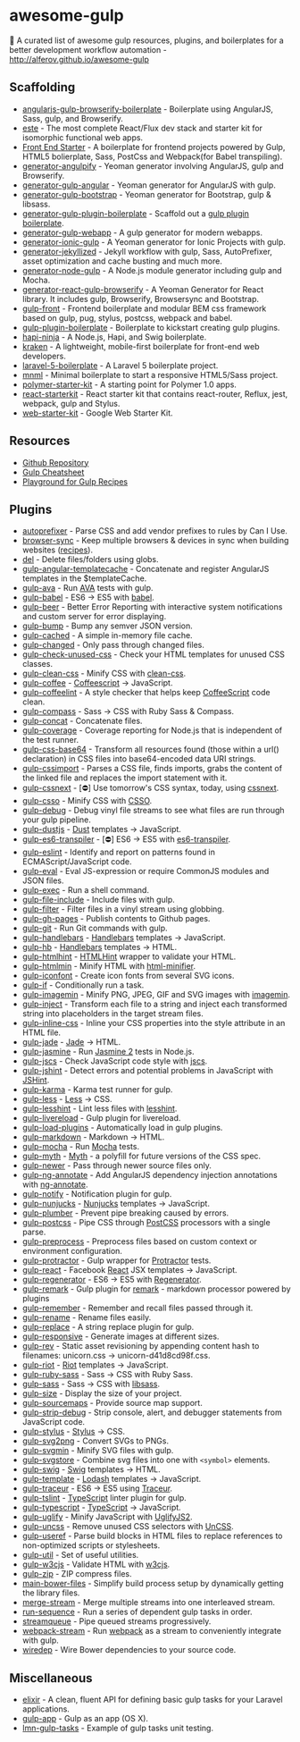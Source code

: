 # awesome-gulp

:tropical_drink: A curated list of awesome gulp resources, plugins, and boilerplates for a better development workflow automation - http://alferov.github.io/awesome-gulp

## Scaffolding

- [angularjs-gulp-browserify-boilerplate](https://github.com/jakemmarsh/angularjs-gulp-browserify-boilerplate) - Boilerplate using AngularJS, Sass, gulp, and Browserify.
- [este](https://github.com/este/este) - The most complete React/Flux dev stack and starter kit for isomorphic functional web apps.
- [Front End Starter](https://github.com/Puritanic/Frontend-Starter-Kit) - A boilerplate for frontend projects powered by Gulp, HTML5 bolierplate, Sass, PostCss and Webpack(for Babel transpiling).
- [generator-angulpify](https://github.com/jgoux/generator-angulpify) - Yeoman generator involving AngularJS, gulp and Browserify.
- [generator-gulp-angular](https://github.com/Swiip/generator-gulp-angular) - Yeoman generator for AngularJS with gulp.
- [generator-gulp-bootstrap](https://github.com/niallobrien/generator-gulp-bootstrap) - Yeoman generator for Bootstrap, gulp & libsass.
- [generator-gulp-plugin-boilerplate](https://github.com/sindresorhus/generator-gulp-plugin-boilerplate) - Scaffold out a [gulp plugin boilerplate](https://github.com/sindresorhus/gulp-plugin-boilerplate).
- [generator-gulp-webapp](https://github.com/yeoman/generator-gulp-webapp) - A gulp generator for modern webapps.
- [generator-ionic-gulp](https://github.com/tmaximini/generator-ionic-gulp) - A Yeoman generator for Ionic Projects with gulp.
- [generator-jekyllized](https://github.com/sondr3/generator-jekyllized) - Jekyll workflow with gulp, Sass, AutoPrefixer, asset optimization and cache busting and much more.
- [generator-node-gulp](https://github.com/youngmountain/generator-node-gulp) - A Node.js module generator including gulp and Mocha.
- [generator-react-gulp-browserify](https://github.com/randylien/generator-react-gulp-browserify) - A Yeoman Generator for React library. It includes gulp, Browserify, Browsersync and Bootstrap.
- [gulp-front](https://github.com/zoxon/gulp-front) - Frontend boilerplate and modular BEM css framework based on gulp, pug, stylus, postcss, webpack and babel.
- [gulp-plugin-boilerplate](https://github.com/sindresorhus/gulp-plugin-boilerplate) - Boilerplate to kickstart creating gulp plugins.
- [hapi-ninja](https://github.com/poeticninja/hapi-ninja) - A Node.js, Hapi, and Swig boilerplate.
- [kraken](https://github.com/cferdinandi/kraken) - A lightweight, mobile-first boilerplate for front-end web developers.
- [laravel-5-boilerplate](https://github.com/rappasoft/laravel-5-boilerplate) - A Laravel 5 boilerplate project.
- [mnml](https://github.com/mrmrs/mnml) - Minimal boilerplate to start a responsive HTML5/Sass project.
- [polymer-starter-kit](https://github.com/polymerelements/polymer-starter-kit) - A starting point for Polymer 1.0 apps.
- [react-starterkit](https://github.com/wbkd/react-starterkit) - React starter kit that contains react-router, Reflux, jest, webpack, gulp and Stylus.
- [web-starter-kit](https://github.com/google/web-starter-kit) - Google Web Starter Kit.

## Resources

- [Github Repository](https://github.com/gulpjs/gulp)
- [Gulp Cheatsheet](https://github.com/osscafe/gulp-cheatsheet)
- [Playground for Gulp Recipes](https://github.com/johnpapa/gulp-patterns)

## Plugins

- [autoprefixer](https://github.com/postcss/autoprefixer) - Parse CSS and add vendor prefixes to rules by Can I Use.
- [browser-sync](https://github.com/BrowserSync/browser-sync) - Keep multiple browsers & devices in sync when building websites ([recipes](https://github.com/BrowserSync/gulp-browser-sync)).
- [del](https://github.com/sindresorhus/del) - Delete files/folders using globs.
- [gulp-angular-templatecache](https://github.com/miickel/gulp-angular-templatecache) - Concatenate and register AngularJS templates in the $templateCache.
- [gulp-ava](https://github.com/sindresorhus/gulp-ava) - Run [AVA](https://github.com/sindresorhus/ava) tests with gulp.
- [gulp-babel](https://github.com/babel/gulp-babel) - ES6 → ES5 with [babel](https://github.com/babel/babel).
- [gulp-beer](https://github.com/lordgiotto/gulp-beer) - Better Error Reporting with interactive system notifications and custom server for error displaying.
- [gulp-bump](https://github.com/stevelacy/gulp-bump) - Bump any semver JSON version.
- [gulp-cached](https://github.com/contra/gulp-cached) - A simple in-memory file cache.
- [gulp-changed](https://github.com/sindresorhus/gulp-changed) - Only pass through changed files.
- [gulp-check-unused-css](https://github.com/zalando/gulp-check-unused-css) - Check your HTML templates for unused CSS classes.
- [gulp-clean-css](https://github.com/scniro/gulp-clean-css) - Minify CSS with [clean-css](https://github.com/jakubpawlowicz/clean-css).
- [gulp-coffee](https://github.com/contra/gulp-coffee) - [Coffeescript](https://github.com/jashkenas/coffeescript) → JavaScript.
- [gulp-coffeelint](https://github.com/janraasch/gulp-coffeelint) - A style checker that helps keep [CoffeeScript](https://github.com/jashkenas/coffeescript) code clean.
- [gulp-compass](https://github.com/appleboy/gulp-compass) - Sass → CSS with Ruby Sass & Compass.
- [gulp-concat](https://github.com/contra/gulp-concat) - Concatenate files.
- [gulp-coverage](https://github.com/dylanb/gulp-coverage) - Coverage reporting for Node.js that is independent of the test runner.
- [gulp-css-base64](https://github.com/zckrs/gulp-css-base64) - Transform all resources found (those within a url() declaration) in CSS files into base64-encoded data URI strings.
- [gulp-cssimport](https://github.com/unlight/gulp-cssimport) - Parses a CSS file, finds imports, grabs the content of the linked file and replaces the import statement with it.
- [gulp-cssnext](https://github.com/MoOx/gulp-cssnext) - [:no_entry:] Use tomorrow's CSS syntax, today, using [cssnext](https://github.com/MoOx/postcss-cssnext).
- [gulp-csso](https://github.com/ben-eb/gulp-csso) - Minify CSS with [CSSO](https://github.com/css/csso).
- [gulp-debug](https://github.com/sindresorhus/gulp-debug) - Debug vinyl file streams to see what files are run through your gulp pipeline.
- [gulp-dustjs](https://github.com/sindresorhus/gulp-dust) - [Dust](https://github.com/linkedin/dustjs) templates → JavaScript.
- [gulp-es6-transpiler](https://github.com/sindresorhus/gulp-es6-transpiler) - [:no_entry:] ES6 → ES5 with [es6-transpiler](https://github.com/termi/es6-transpiler).
- [gulp-eslint](https://github.com/adametry/gulp-eslint) - Identify and report on patterns found in ECMAScript/JavaScript code.
- [gulp-eval](https://github.com/gulp-bem/gulp-eval) - Eval JS-expression or require CommonJS modules and JSON files.
- [gulp-exec](https://github.com/robrich/gulp-exec) - Run a shell command.
- [gulp-file-include](https://github.com/coderhaoxin/gulp-file-include) - Include files with gulp.
- [gulp-filter](https://github.com/sindresorhus/gulp-filter) - Filter files in a vinyl stream using globbing.
- [gulp-gh-pages](https://github.com/shinnn/gulp-gh-pages) - Publish contents to Github pages.
- [gulp-git](https://github.com/stevelacy/gulp-git) - Run Git commands with gulp.
- [gulp-handlebars](https://github.com/lazd/gulp-handlebars) - [Handlebars](https://github.com/wycats/handlebars.js) templates → JavaScript.
- [gulp-hb](https://github.com/shannonmoeller/gulp-hb) - [Handlebars](https://github.com/wycats/handlebars.js) templates → HTML.
- [gulp-htmlhint](https://github.com/bezoerb/gulp-htmlhint) - [HTMLHint](https://github.com/yaniswang/HTMLHint) wrapper to validate your HTML.
- [gulp-htmlmin](https://github.com/jonschlinkert/gulp-htmlmin) - Minify HTML with [html-minifier](https://github.com/kangax/html-minifier).
- [gulp-iconfont](https://github.com/nfroidure/gulp-iconfont) - Create icon fonts from several SVG icons.
- [gulp-if](https://github.com/robrich/gulp-if) - Conditionally run a task.
- [gulp-imagemin](https://github.com/sindresorhus/gulp-imagemin) - Minify PNG, JPEG, GIF and SVG images with [imagemin](https://github.com/imagemin/imagemin).
- [gulp-inject](https://github.com/klei/gulp-inject) - Transform each file to a string and inject each transformed string into placeholders in the target stream files.
- [gulp-inline-css](https://github.com/jonkemp/gulp-inline-css) - Inline your CSS properties into the style attribute in an HTML file.
- [gulp-jade](https://github.com/phated/gulp-jade) - [Jade](https://github.com/pugjs/jade) → HTML.
- [gulp-jasmine](https://github.com/sindresorhus/gulp-jasmine) - Run [Jasmine 2](https://github.com/jasmine/jasmine) tests in Node.js.
- [gulp-jscs](https://github.com/jscs-dev/gulp-jscs) - Check JavaScript code style with [jscs](https://github.com/jscs-dev/node-jscs).
- [gulp-jshint](https://github.com/spalger/gulp-jshint) - Detect errors and potential problems in JavaScript with [JSHint](https://github.com/jshint/jshint).
- [gulp-karma](https://github.com/karma-runner/gulp-karma) - Karma test runner for gulp.
- [gulp-less](https://github.com/plus3network/gulp-less) - [Less](https://github.com/less/less.js) → CSS.
- [gulp-lesshint](https://github.com/lesshint/gulp-lesshint) - Lint less files with [lesshint](https://github.com/lesshint/lesshint).
- [gulp-livereload](https://github.com/vohof/gulp-livereload) - Gulp plugin for livereload.
- [gulp-load-plugins](https://github.com/jackfranklin/gulp-load-plugins) - Automatically load in gulp plugins.
- [gulp-markdown](https://github.com/sindresorhus/gulp-markdown) - Markdown → HTML.
- [gulp-mocha](https://github.com/sindresorhus/gulp-mocha) - Run [Mocha](https://github.com/mochajs/mocha) tests.
- [gulp-myth](https://github.com/sindresorhus/gulp-myth) - [Myth](https://github.com/segmentio/myth) - a polyfill for future versions of the CSS spec.
- [gulp-newer](https://github.com/tschaub/gulp-newer) - Pass through newer source files only.
- [gulp-ng-annotate](https://github.com/Kagami/gulp-ng-annotate) - Add AngularJS dependency injection annotations with [ng-annotate](https://github.com/olov/ng-annotate).
- [gulp-notify](https://github.com/mikaelbr/gulp-notify) - Notification plugin for gulp.
- [gulp-nunjucks](https://github.com/sindresorhus/gulp-nunjucks) - [Nunjucks](https://github.com/mozilla/nunjucks) templates → JavaScript.
- [gulp-plumber](https://github.com/floatdrop/gulp-plumber) - Prevent pipe breaking caused by errors.
- [gulp-postcss](https://github.com/postcss/gulp-postcss) - Pipe CSS through [PostCSS](https://github.com/postcss/postcss) processors with a single parse.
- [gulp-preprocess](https://github.com/jas/gulp-preprocess) - Preprocess files based on custom context or environment configuration.
- [gulp-protractor](https://github.com/mllrsohn/gulp-protractor) - Gulp wrapper for [Protractor](https://github.com/angular/protractor) tests.
- [gulp-react](https://github.com/sindresorhus/gulp-react) - Facebook [React](https://github.com/facebook/react) JSX templates → JavaScript.
- [gulp-regenerator](https://github.com/sindresorhus/gulp-regenerator) - ES6 → ES5 with [Regenerator](https://github.com/facebook/regenerator).
- [gulp-remark](https://github.com/denysdovhan/gulp-remark) - Gulp plugin for [remark](https://github.com/wooorm/remark) - markdown processor powered by plugins
- [gulp-remember](https://github.com/ahaurw01/gulp-remember) - Remember and recall files passed through it.
- [gulp-rename](https://github.com/hparra/gulp-rename) - Rename files easily.
- [gulp-replace](https://github.com/lazd/gulp-replace) - A string replace plugin for gulp.
- [gulp-responsive](https://github.com/mahnunchik/gulp-responsive) - Generate images at different sizes.
- [gulp-rev](https://github.com/sindresorhus/gulp-rev) - Static asset revisioning by appending content hash to filenames: unicorn.css → unicorn-d41d8cd98f.css.
- [gulp-riot](https://github.com/e-jigsaw/gulp-riot) - [Riot](https://github.com/riot/riot) templates → JavaScript.
- [gulp-ruby-sass](https://github.com/sindresorhus/gulp-ruby-sass) - Sass → CSS with Ruby Sass.
- [gulp-sass](https://github.com/dlmanning/gulp-sass) - Sass → CSS with [libsass](https://github.com/sass/libsass).
- [gulp-size](https://github.com/sindresorhus/gulp-size) - Display the size of your project.
- [gulp-sourcemaps](https://github.com/floridoo/gulp-sourcemaps) - Provide source map support.
- [gulp-strip-debug](https://github.com/sindresorhus/gulp-strip-debug) - Strip console, alert, and debugger statements from JavaScript code.
- [gulp-stylus](https://github.com/stevelacy/gulp-stylus) - [Stylus](https://github.com/stylus/stylus) → CSS.
- [gulp-svg2png](https://github.com/akoenig/gulp-svg2png) - Convert SVGs to PNGs.
- [gulp-svgmin](https://github.com/ben-eb/gulp-svgmin) - Minify SVG files with gulp.
- [gulp-svgstore](https://github.com/w0rm/gulp-svgstore) - Combine svg files into one with `<symbol>` elements.
- [gulp-swig](https://github.com/colynb/gulp-swig) - [Swig](https://github.com/paularmstrong/swig) templates → HTML.
- [gulp-template](https://github.com/sindresorhus/gulp-template) - [Lodash](https://github.com/lodash/lodash) templates → JavaScript.
- [gulp-traceur](https://github.com/sindresorhus/gulp-traceur) - ES6 → ES5 using [Traceur](https://github.com/google/traceur-compiler).
- [gulp-tslint](https://github.com/panuhorsmalahti/gulp-tslint) - [TypeScript](https://github.com/Microsoft/TypeScript) linter plugin for gulp.
- [gulp-typescript](https://github.com/ivogabe/gulp-typescript) - [TypeScript](https://github.com/Microsoft/TypeScript) → JavaScript.
- [gulp-uglify](https://github.com/terinjokes/gulp-uglify) - Minify JavaScript with [UglifyJS2](https://github.com/mishoo/UglifyJS2).
- [gulp-uncss](https://github.com/ben-eb/gulp-uncss) - Remove unused CSS selectors with [UnCSS](https://github.com/giakki/uncss).
- [gulp-useref](https://github.com/jonkemp/gulp-useref) - Parse build blocks in HTML files to replace references to non-optimized scripts or stylesheets.
- [gulp-util](https://github.com/gulpjs/gulp-util) - Set of useful utilities.
- [gulp-w3cjs](https://github.com/callumacrae/gulp-w3cjs) - Validate HTML with [w3cjs](https://github.com/thomasdavis/w3cjs).
- [gulp-zip](https://github.com/sindresorhus/gulp-zip) - ZIP compress files.
- [main-bower-files](https://github.com/ck86/main-bower-files) - Simplify build process setup by dynamically getting the library files.
- [merge-stream](https://github.com/grncdr/merge-stream) - Merge multiple streams into one interleaved stream.
- [run-sequence](https://github.com/OverZealous/run-sequence) - Run a series of dependent gulp tasks in order.
- [streamqueue](https://github.com/nfroidure/StreamQueue) - Pipe queued streams progressively.
- [webpack-stream](https://github.com/shama/webpack-stream) - Run [webpack](https://github.com/webpack/webpack) as a stream to conveniently integrate with gulp.
- [wiredep](https://github.com/taptapship/wiredep) - Wire Bower dependencies to your source code.

## Miscellaneous

- [elixir](https://github.com/laravel/elixir) - A clean, fluent API for defining basic gulp tasks for your Laravel applications.
- [gulp-app](https://github.com/sindresorhus/gulp-app) - Gulp as an app (OS X).
- [lmn-gulp-tasks](https://github.com/Lostmyname/lmn-gulp-tasks) - Example of gulp tasks unit testing.
